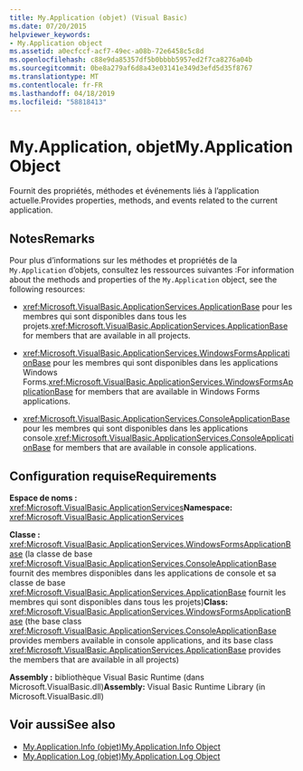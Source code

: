 ```yaml
---
title: My.Application (objet) (Visual Basic)
ms.date: 07/20/2015
helpviewer_keywords:
- My.Application object
ms.assetid: a0ecfccf-acf7-49ec-a08b-72e6458c5c8d
ms.openlocfilehash: c88e9da85357df5b0bbbb5957ed2f7ca8276a04b
ms.sourcegitcommit: 0be8a279af6d8a43e03141e349d3efd5d35f8767
ms.translationtype: MT
ms.contentlocale: fr-FR
ms.lasthandoff: 04/18/2019
ms.locfileid: "58818413"
---
```

# <a name="myapplication-object"></a><span data-ttu-id="51d71-102">My.Application, objet</span><span class="sxs-lookup"><span data-stu-id="51d71-102">My.Application Object</span></span>
<span data-ttu-id="51d71-103">Fournit des propriétés, méthodes et événements liés à l’application actuelle.</span><span class="sxs-lookup"><span data-stu-id="51d71-103">Provides properties, methods, and events related to the current application.</span></span>  
  
## <a name="remarks"></a><span data-ttu-id="51d71-104">Notes</span><span class="sxs-lookup"><span data-stu-id="51d71-104">Remarks</span></span>  
 <span data-ttu-id="51d71-105">Pour plus d’informations sur les méthodes et propriétés de la `My.Application` d’objets, consultez les ressources suivantes :</span><span class="sxs-lookup"><span data-stu-id="51d71-105">For information about the methods and properties of the `My.Application` object, see the following resources:</span></span>  
  
-   <span data-ttu-id="51d71-106"><xref:Microsoft.VisualBasic.ApplicationServices.ApplicationBase> pour les membres qui sont disponibles dans tous les projets.</span><span class="sxs-lookup"><span data-stu-id="51d71-106"><xref:Microsoft.VisualBasic.ApplicationServices.ApplicationBase> for members that are available in all projects.</span></span>  
  
-   <span data-ttu-id="51d71-107"><xref:Microsoft.VisualBasic.ApplicationServices.WindowsFormsApplicationBase> pour les membres qui sont disponibles dans les applications Windows Forms.</span><span class="sxs-lookup"><span data-stu-id="51d71-107"><xref:Microsoft.VisualBasic.ApplicationServices.WindowsFormsApplicationBase> for members that are available in Windows Forms applications.</span></span>  
  
-   <span data-ttu-id="51d71-108"><xref:Microsoft.VisualBasic.ApplicationServices.ConsoleApplicationBase> pour les membres qui sont disponibles dans les applications console.</span><span class="sxs-lookup"><span data-stu-id="51d71-108"><xref:Microsoft.VisualBasic.ApplicationServices.ConsoleApplicationBase> for members that are available in console applications.</span></span>  
  
## <a name="requirements"></a><span data-ttu-id="51d71-109">Configuration requise</span><span class="sxs-lookup"><span data-stu-id="51d71-109">Requirements</span></span>  
 <span data-ttu-id="51d71-110">**Espace de noms :** <xref:Microsoft.VisualBasic.ApplicationServices></span><span class="sxs-lookup"><span data-stu-id="51d71-110">**Namespace:** <xref:Microsoft.VisualBasic.ApplicationServices></span></span>  
  
 <span data-ttu-id="51d71-111">**Classe :** <xref:Microsoft.VisualBasic.ApplicationServices.WindowsFormsApplicationBase> (la classe de base <xref:Microsoft.VisualBasic.ApplicationServices.ConsoleApplicationBase> fournit des membres disponibles dans les applications de console et sa classe de base <xref:Microsoft.VisualBasic.ApplicationServices.ApplicationBase> fournit les membres qui sont disponibles dans tous les projets)</span><span class="sxs-lookup"><span data-stu-id="51d71-111">**Class:** <xref:Microsoft.VisualBasic.ApplicationServices.WindowsFormsApplicationBase> (the base class <xref:Microsoft.VisualBasic.ApplicationServices.ConsoleApplicationBase> provides members available in console applications, and its base class <xref:Microsoft.VisualBasic.ApplicationServices.ApplicationBase> provides the members that are available in all projects)</span></span>  
  
 <span data-ttu-id="51d71-112">**Assembly :** bibliothèque Visual Basic Runtime (dans Microsoft.VisualBasic.dll)</span><span class="sxs-lookup"><span data-stu-id="51d71-112">**Assembly:** Visual Basic Runtime Library (in Microsoft.VisualBasic.dll)</span></span>  
  
## <a name="see-also"></a><span data-ttu-id="51d71-113">Voir aussi</span><span class="sxs-lookup"><span data-stu-id="51d71-113">See also</span></span>

- [<span data-ttu-id="51d71-114">My.Application.Info (objet)</span><span class="sxs-lookup"><span data-stu-id="51d71-114">My.Application.Info Object</span></span>](../../../visual-basic/language-reference/objects/my-application-info-object.md)
- [<span data-ttu-id="51d71-115">My.Application.Log (objet)</span><span class="sxs-lookup"><span data-stu-id="51d71-115">My.Application.Log Object</span></span>](../../../visual-basic/language-reference/objects/my-application-log-object.md)
